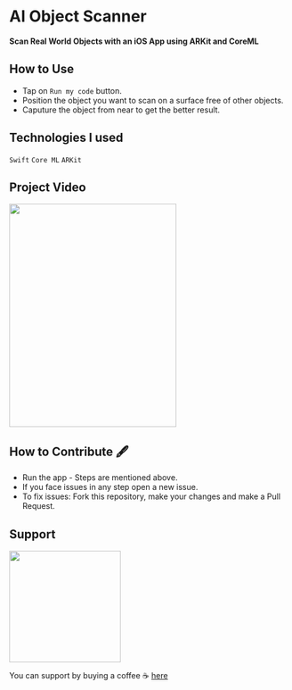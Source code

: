 # AI Object Scanner
<b>Scan Real World Objects with an iOS App using ARKit and CoreML</b>

## How to Use
* Tap on `Run my code` button. 
* Position the object you want to scan on a surface free of other objects. 
* Caputure the object from near to get the better result. 

## Technologies I used
`Swift` `Core ML` `ARKit`

## Project Video
<img src="https://github.com/Ayush21082/AI-Object-Scanner/blob/master/Assets/demo.gif" width="300" height="400">

 ## How to Contribute 🖋 ##
 * Run the app - Steps are mentioned above.
 * If you face issues in any step open a new issue.
 * To fix issues: Fork this repository, make your changes and make a Pull Request.

## Support

<!-- [![IMAGE ALT TEXT HERE](https://www.buymeacoffee.com/assets/img/guidelines/download-assets-1.svg)](https://www.buymeacoffee.com/thecodexpose) -->
<a href="https://www.buymeacoffee.com/codexpose"><img src="https://www.buymeacoffee.com/assets/img/guidelines/download-assets-1.svg" width="200"/></a>

You can support by buying a coffee ☕️ [here](https://www.buymeacoffee.com/codexpose)
 

